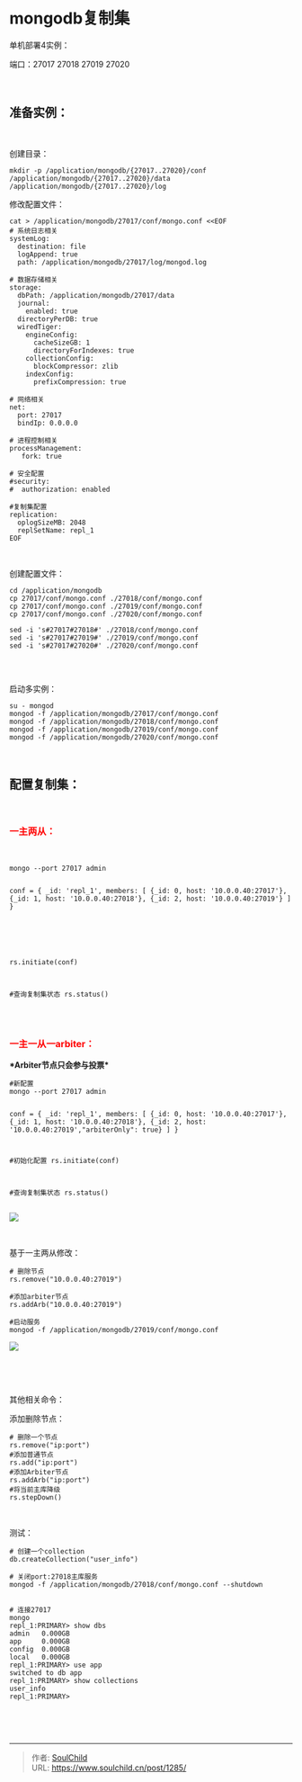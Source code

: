 # mongodb复制集

<!--more-->
单机部署4实例：

端口：27017 27018 27019 27020

&nbsp;
<h2>准备实例：</h2>
&nbsp;

创建目录：
<pre class="line-numbers" data-start="1"><code class="language-bash">mkdir -p /application/mongodb/{27017..27020}/conf /application/mongodb/{27017..27020}/data /application/mongodb/{27017..27020}/log</code></pre>
修改配置文件：
<pre class="line-numbers" data-start="1"><code class="language-bash">cat &gt; /application/mongodb/27017/conf/mongo.conf &lt;&lt;EOF
# 系统日志相关
systemLog:
  destination: file
  logAppend: true
  path: /application/mongodb/27017/log/mongod.log

# 数据存储相关
storage:
  dbPath: /application/mongodb/27017/data
  journal:
    enabled: true
  directoryPerDB: true
  wiredTiger:
    engineConfig:
      cacheSizeGB: 1
      directoryForIndexes: true
    collectionConfig:
      blockCompressor: zlib
    indexConfig:
      prefixCompression: true

# 网络相关
net:
  port: 27017
  bindIp: 0.0.0.0

# 进程控制相关
processManagement:
   fork: true

# 安全配置
#security:
#  authorization: enabled

#复制集配置
replication:
  oplogSizeMB: 2048
  replSetName: repl_1
EOF</code></pre>
&nbsp;

创建配置文件：
<pre class="line-numbers" data-start="1"><code class="language-bash">cd /application/mongodb
cp 27017/conf/mongo.conf ./27018/conf/mongo.conf
cp 27017/conf/mongo.conf ./27019/conf/mongo.conf
cp 27017/conf/mongo.conf ./27020/conf/mongo.conf

sed -i 's#27017#27018#' ./27018/conf/mongo.conf
sed -i 's#27017#27019#' ./27019/conf/mongo.conf
sed -i 's#27017#27020#' ./27020/conf/mongo.conf

</code></pre>
&nbsp;

启动多实例：
<pre class="line-numbers" data-start="1"><code class="language-bash">su - mongod
mongod -f /application/mongodb/27017/conf/mongo.conf
mongod -f /application/mongodb/27018/conf/mongo.conf
mongod -f /application/mongodb/27019/conf/mongo.conf
mongod -f /application/mongodb/27020/conf/mongo.conf</code></pre>
&nbsp;
<h2>配置复制集：</h2>
&nbsp;
<h3><span style="color: #ff0000;"><strong>一主两从：</strong></span></h3>
&nbsp;
<pre class="line-numbers" data-start="1"><code class="language-bash">mongo --port 27017 admin

conf = {
                _id: 'repl_1', 
                members: [
                    {_id: 0, host: '10.0.0.40:27017'},
                    {_id: 1, host: '10.0.0.40:27018'},
                    {_id: 2, host: '10.0.0.40:27019'}
                 ]
}

#
rs.initiate(conf)

#查询复制集状态
rs.status()</code></pre>
&nbsp;
<h3><span style="color: #ff0000;"><strong>一主一从一arbiter：</strong></span></h3>
<strong>*Arbiter节点只会参与投票*</strong>
<pre class="line-numbers" data-start="1"><code class="language-bash">#新配置
mongo --port 27017 admin

conf = {
                _id: 'repl_1', 
                members: [
                    {_id: 0, host: '10.0.0.40:27017'},
                    {_id: 1, host: '10.0.0.40:27018'},
                    {_id: 2, host: '10.0.0.40:27019',"arbiterOnly": true}
                 ]
}

#初始化配置
rs.initiate(conf)

#查询复制集状态
rs.status()</code></pre>
<img src="images/53438ace3549b7e6d3f83a658373cc5f.png" />

&nbsp;

基于一主两从修改：
<pre class="line-numbers" data-start="1"><code class="language-bash"># 删除节点
rs.remove("10.0.0.40:27019")

#添加arbiter节点
rs.addArb("10.0.0.40:27019")

#启动服务
mongod -f /application/mongodb/27019/conf/mongo.conf</code></pre>
<img src="images/53438ace3549b7e6d3f83a658373cc5f.png" />

&nbsp;

&nbsp;

其他相关命令：

添加删除节点：
<pre class="line-numbers" data-start="1"><code class="language-bash"># 删除一个节点
rs.remove("ip:port")
#添加普通节点
rs.add("ip:port")
#添加Arbiter节点
rs.addArb("ip:port")
#将当前主库降级
rs.stepDown()
</code></pre>
&nbsp;

测试：
<pre class="line-numbers" data-start="1"><code class="language-bash"># 创建一个collection
db.createCollection("user_info")

# 关闭port:27018主库服务
mongod -f /application/mongodb/27018/conf/mongo.conf --shutdown


# 连接27017
mongo 
repl_1:PRIMARY&gt; show dbs
admin   0.000GB
app     0.000GB
config  0.000GB
local   0.000GB
repl_1:PRIMARY&gt; use app
switched to db app
repl_1:PRIMARY&gt; show collections
user_info
repl_1:PRIMARY&gt;</code></pre>
&nbsp;

&nbsp;


---

> 作者: [SoulChild](https://www.soulchild.cn)  
> URL: https://www.soulchild.cn/post/1285/  

